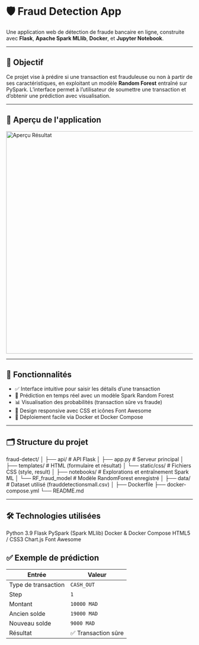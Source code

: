 # 🛡️ Fraud Detection App

Une application web de détection de fraude bancaire en ligne, construite avec **Flask**, **Apache Spark MLlib**, **Docker**, et **Jupyter Notebook**.

---

## 🎯 Objectif

Ce projet vise à prédire si une transaction est frauduleuse ou non à partir de ses caractéristiques, en exploitant un modèle **Random Forest** entraîné sur PySpark. L’interface permet à l’utilisateur de soumettre une transaction et d’obtenir une prédiction avec visualisation.

---

## 📸 Aperçu de l'application

<img src="static/assets/demo-result.png" alt="Aperçu Résultat" width="600"/>

---

## 🚀 Fonctionnalités

- ✅ Interface intuitive pour saisir les détails d’une transaction
- 🧠 Prédiction en temps réel avec un modèle Spark Random Forest
- 📊 Visualisation des probabilités (transaction sûre vs fraude)
- 🎨 Design responsive avec CSS et icônes Font Awesome
- 🐳 Déploiement facile via Docker et Docker Compose

---

## 🗂️ Structure du projet

fraud-detect/
│
├── api/ # API Flask
│ ├── app.py # Serveur principal
│ ├── templates/ # HTML (formulaire et résultat)
│ └── static/css/ # Fichiers CSS (style, result)
│
├── notebooks/ # Explorations et entraînement Spark ML
│ └── RF_fraud_model # Modèle RandomForest enregistré
│
├── data/ # Dataset utilisé (frauddetectionsmall.csv)
│
├── Dockerfile
├── docker-compose.yml
└── README.md

---

## 🛠️ Technologies utilisées

Python 3.9
Flask
PySpark (Spark MLlib)
Docker & Docker Compose
HTML5 / CSS3
Chart.js
Font Awesome

## ✅ Exemple de prédiction

| Entrée              | Valeur             |
| ------------------- | ------------------ |
| Type de transaction | `CASH_OUT`         |
| Step                | `1`                |
| Montant             | `10000 MAD`        |
| Ancien solde        | `19000 MAD`        |
| Nouveau solde       | `9000 MAD`         |
| Résultat            | ✅ Transaction sûre |



